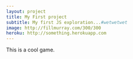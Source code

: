 ```yaml
---
layout: project
title: My First project
subtitle: My first JS exploration...#wetwetwet
image: http://fillmurray.com/300/300
heroku: http://something.herokuapp.com
---
```


This is a cool game.
